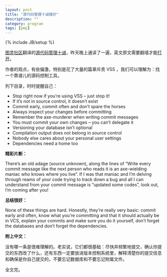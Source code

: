 ```yaml
---
layout: post
title: "源代码管理十诫摘抄"
description: ""
category: program
tags: [pmp]
---
```

{% include JB/setup %}

[图灵社区](http://www.ituring.com.cn/)翻译的[源代码管理十诫](http://www.ituring.com.cn/article/1322)，昨天晚上通读了一遍，英文原文需要翻墙才能[打开](http://www.troyhunt.com/2011/05/10-commandments-of-good-source-control.html)。

作者的观点，有些偏激，特别是花了大量的篇章斥责 VSS ，我们可以理解为：找一个靠谱儿的源码控制工具。

列下目录，时时提醒自己：

* Stop right now if you’re using VSS – just stop it!
* If it’s not in source control, it doesn’t exist
* Commit early, commit often and don’t spare the horses
* Always inspect your changes before committing
* Remember the axe-murderer when writing commit messages
* You must commit your own changes – you can’t delegate it
* Versioning your database isn’t optional
* Compilation output does not belong in source control
* Nobody else cares about your personal user settings
* Dependencies need a home too


**精彩片断：**

There’s an old adage (source unknown), along the lines of “Write every commit message like the next person who reads it is an axe-wielding maniac who knows where you live”. If I was that maniac and I’m delving through reams of your code trying to track down a bug and all I can understand from your commit message is “updated some codes”, look out, I’m coming after you!

**总结很好：**

None of these things are hard. Honestly, they’re really very basic: commit early and often, know what you’re committing and that it should actually be in VCS, explain your commits and make sure you do it yourself, don’t forget the databases and don’t forget the dependencies. 

**附上中文：**

没有哪一条是很难理解的。老实说，它们都很基础：尽快并频繁地提交，确认你提交的东西改了什么，还有东西一定要放进版本控制系统里，解释清楚你的提交信息和确保是你自己提交的，不要忘记数据库和不要忘记附属文件。

全文完。